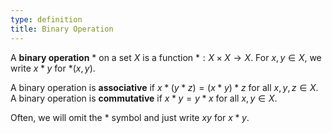 ```yaml
---
type: definition
title: Binary Operation
---
```

A **binary operation** $*$ on a set $X$ is a function $*: X \times X \to X$. For $x,y \in X$, we write $x * y$ for $*(x,y)$.

A binary operation is **associative** if $x * (y * z) = (x * y) * z$ for all $x,y,z \in X$. A binary operation is **commutative** if $x * y = y * x$ for all $x,y \in X$.

Often, we will omit the $*$ symbol and just write $xy$ for $x*y$.

